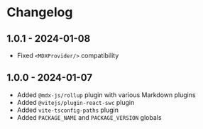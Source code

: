 # Changelog

## 1.0.1 - 2024-01-08

- Fixed `<MDXProvider/>` compatibility

## 1.0.0 - 2024-01-07

- Added `@mdx-js/rollup` plugin with various Markdown plugins
- Added `@vitejs/plugin-react-swc` plugin
- Added `vite-tsconfig-paths` plugin
- Added `PACKAGE_NAME` and `PACKAGE_VERSION` globals
